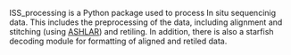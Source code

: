 ISS_processing is a Python package used to process In situ sequencinig data. This includes the preprocessing of the data, including alignment and stitching (using [ASHLAR](https://github.com/labsyspharm/ashlar)) and retiling. In addition, there is also a starfish decoding module for formatting of aligned and retiled data. 